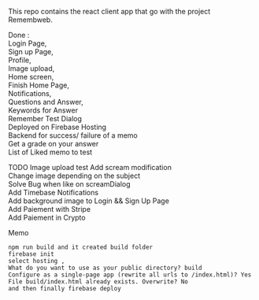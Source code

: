 This repo contains the react client app that go with the project Remembweb.

Done :\
Login Page,\
Sign up Page,\
Profile,\
Image upload,\
Home screen, \
Finish Home Page,\
Notifications,\
Questions and Answer, \
 Keywords for Answer \
 Remember Test Dialog \
Deployed on Firebase Hosting \
Backend for success/ failure of a memo \
Get a grade on your answer \
List of Liked memo to test 

TODO
Image upload test
Add scream modification \
Change image depending on the subject \
Solve Bug when like on screamDialog \
Add Timebase Notifications\
Add background image to Login && Sign Up Page\
Add Paiement with Stripe\
Add Paiement in Crypto

Memo 

    npm run build and it created build folder 
    firebase init 
    select hosting , 
    What do you want to use as your public directory? build 
    Configure as a single-page app (rewrite all urls to /index.html)? Yes 
    File build/index.html already exists. Overwrite? No 
    and then finally firebase deploy 

